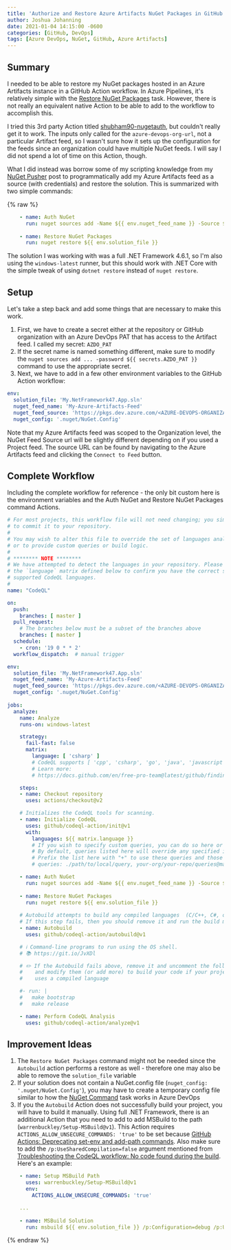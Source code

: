 ```yaml
---
title: 'Authorize and Restore Azure Artifacts NuGet Packages in GitHub Actions'
author: Joshua Johanning
date: 2021-01-04 14:15:00 -0600
categories: [GitHub, DevOps]
tags: [Azure DevOps, NuGet, GitHub, Azure Artifacts]
---
```


## Summary

I needed to be able to restore my NuGet packages hosted in an Azure Artifacts instance in a GitHub Action workflow. In Azure Pipelines, it's relatively simple with the [Restore NuGet Packages](https://docs.microsoft.com/en-us/azure/devops/pipelines/packages/nuget-restore?view=azure-devops) task. However, there is not really an equivalent native Action to be able to add to the workflow to accomplish this.

I tried this 3rd party Action titled [shubham90-nugetauth](https://github.com/marketplace/actions/shubham90-nugetauth), but couldn't really get it to work. The inputs only called for the `azure-devops-org-url`, not a particular Artifact feed, so I wasn't sure how it sets up the configuration for the feeds since an organization could have multiple NuGet feeds. I will say I did not spend a lot of time on this Action, though.

What I did instead was borrow some of my scripting knowledge from my [NuGet Pusher](/posts/nuget-pusher-script/) post to programmatically add my Azure Artifacts feed as a source (with credentials) and restore the solution. This is summarized with two simple commands:

{% raw %}

```yaml
    - name: Auth NuGet
      run: nuget sources add -Name ${{ env.nuget_feed_name }} -Source ${{ env.nuget_feed_source }} -username "az" -password ${{ secrets.AZDO_PAT }} -ConfigFile ${{ env.nuget_config }}
     
    - name: Restore NuGet Packages
      run: nuget restore ${{ env.solution_file }}
```

The solution I was working with was a full .NET Framework 4.6.1, so I'm also using the `windows-latest` runner, but this should work with .NET Core with the simple tweak of using `dotnet restore` instead of `nuget restore`.

## Setup

Let's take a step back and add some things that are necessary to make this work.

1. First, we have to create a secret either at the repository or GitHub organization with an Azure DevOps PAT that has access to the Artifact feed. I called my secret: `AZDO_PAT`
1. If the secret name is named something different, make sure to modify the `nuget sources add ... -password ${{ secrets.AZDO_PAT }}` command to use the appropriate secret.
1. Next, we have to add in a few other environment variables to the GitHub Action workflow:

```yaml
env:
  solution_file: 'My.NetFramework47.App.sln'
  nuget_feed_name: 'My-Azure-Artifacts-Feed'
  nuget_feed_source: 'https://pkgs.dev.azure.com/<AZURE-DEVOPS-ORGANIZATION>/_packaging/<MY-AZURE-ARTIFACTS-FEED>/nuget/v3/index.json'
  nuget_config: '.nuget/NuGet.Config'
```

Note that my Azure Artifacts feed was scoped to the Organization level, the NuGet Feed Source url will be slightly different depending on if you used a Project feed. The source URL can be found by navigating to the Azure Artifacts feed and clicking the `Connect to Feed` button.

## Complete Workflow

Including the complete workflow for reference - the only bit custom here is the environment variables and the Auth NuGet and Restore NuGet Packages command Actions.

```yaml
# For most projects, this workflow file will not need changing; you simply need
# to commit it to your repository.
#
# You may wish to alter this file to override the set of languages analyzed,
# or to provide custom queries or build logic.
#
# ******** NOTE ********
# We have attempted to detect the languages in your repository. Please check
# the `language` matrix defined below to confirm you have the correct set of
# supported CodeQL languages.
#
name: "CodeQL"

on:
  push:
    branches: [ master ]
  pull_request:
    # The branches below must be a subset of the branches above
    branches: [ master ]
  schedule:
    - cron: '19 0 * * 2'
  workflow_dispatch:  # manual trigger

env:
  solution_file: 'My.NetFramework47.App.sln'
  nuget_feed_name: 'My-Azure-Artifacts-Feed'
  nuget_feed_source: 'https://pkgs.dev.azure.com/<AZURE-DEVOPS-ORGANIZATION>/_packaging/<MY-AZURE-ARTIFACTS-FEED>/nuget/v3/index.json'
  nuget_config: '.nuget/NuGet.Config'
  
jobs:
  analyze:
    name: Analyze
    runs-on: windows-latest

    strategy:
      fail-fast: false
      matrix:
        language: [ 'csharp' ]
        # CodeQL supports [ 'cpp', 'csharp', 'go', 'java', 'javascript', 'python' ]
        # Learn more:
        # https://docs.github.com/en/free-pro-team@latest/github/finding-security-vulnerabilities-and-errors-in-your-code/configuring-code-scanning#changing-the-languages-that-are-analyzed

    steps:
    - name: Checkout repository
      uses: actions/checkout@v2

    # Initializes the CodeQL tools for scanning.
    - name: Initialize CodeQL
      uses: github/codeql-action/init@v1
      with:
        languages: ${{ matrix.language }}
        # If you wish to specify custom queries, you can do so here or in a config file.
        # By default, queries listed here will override any specified in a config file.
        # Prefix the list here with "+" to use these queries and those in the config file.
        # queries: ./path/to/local/query, your-org/your-repo/queries@main

    - name: Auth NuGet
      run: nuget sources add -Name ${{ env.nuget_feed_name }} -Source ${{ env.nuget_feed_source }} -username "az" -password ${{ secrets.AZDO_PAT }} -ConfigFile ${{ env.nuget_config }}
     
    - name: Restore NuGet Packages
      run: nuget restore ${{ env.solution_file }}
    
    # Autobuild attempts to build any compiled languages  (C/C++, C#, or Java).
    # If this step fails, then you should remove it and run the build manually (see below)
    - name: Autobuild
      uses: github/codeql-action/autobuild@v1

    # ℹ️ Command-line programs to run using the OS shell.
    # 📚 https://git.io/JvXDl

    # ✏️ If the Autobuild fails above, remove it and uncomment the following three lines
    #    and modify them (or add more) to build your code if your project
    #    uses a compiled language

    #- run: |
    #   make bootstrap
    #   make release

    - name: Perform CodeQL Analysis
      uses: github/codeql-action/analyze@v1
```

## Improvement Ideas

1. The `Restore NuGet Packages` command might not be needed since the `Autobuild` action performs a restore as well - therefore one may also be able to remove the `solution_file` variable
1. If your solution does not contain a NuGet.config file (`nuget_config: '.nuget/NuGet.Config'`), you may have to create a temporary config file similar to how the [NuGet Command](https://github.com/microsoft/azure-pipelines-tasks/blob/master/Tasks/NuGetCommandV2/nugetrestore.ts#L136) task works in Azure DevOps
1. If you the `Autobuild` Action does not successfully build your project, you will have to build it manually. Using full .NET Framework, there is an additional Action that you need to add to add MSBuild to the path (`warrenbuckley/Setup-MSBuild@v1`). This Action requires `ACTIONS_ALLOW_UNSECURE_COMMANDS: 'true'` to be set because [GitHub Actions: Deprecating set-env and add-path commands](https://github.blog/changelog/2020-10-01-github-actions-deprecating-set-env-and-add-path-commands/). Also make sure to add the `/p:UseSharedCompilation=false` argument mentioned from [Troubleshooting the CodeQL workflow: No code found during the build](https://docs.github.com/en/free-pro-team@latest/github/finding-security-vulnerabilities-and-errors-in-your-code/troubleshooting-the-codeql-workflow#no-code-found-during-the-build). Here's an example:

```yaml
    - name: Setup MSBuild Path
      uses: warrenbuckley/Setup-MSBuild@v1
      env:
        ACTIONS_ALLOW_UNSECURE_COMMANDS: 'true'

    ...
 
    - name: MSBuild Solution
      run: msbuild ${{ env.solution_file }} /p:Configuration=debug /p:UseSharedCompilation=false
```

{% endraw %}
